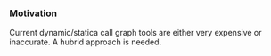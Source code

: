 ### Motivation

Current dynamic/statica call graph tools are either very expensive or inaccurate. A hubrid approach is needed.


